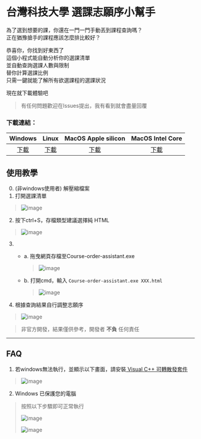 # 台灣科技大學 選課志願序小幫手

為了選到想要的課，你還在一門一門手動丟到課程查詢嗎？  
正在猶豫搶手的課程應該怎麼排比較好？

恭喜你，你找到好東西了  
這個小程式能自動分析你的選課清單  
並自動查詢選課人數與限制  
替你計算選課比例   
只需一鍵就能了解所有欲選課程的選課狀況

現在就下載體驗吧

> 有任何問題歡迎在Issues提出，我有看到就會盡量回覆

### 下載連結：
| **Windows**                                                                                                    | **Linux**                                                                                                  | **MacOS Apple silicon**                                                                                          | **MacOS Intel Core**                                                                                             |
|:--------------------------------------------------------------------------------------------------------------:|:----------------------------------------------------------------------------------------------------------:|:----------------------------------------------------------------------------------------------------------------:|:----------------------------------------------------------------------------------------------------------------:|
| [下載](https://github.com/NTUST-Tool/Course-order-assistant/releases/latest/download/Course-order-assistant.exe) | [下載](https://github.com/NTUST-Tool/Course-order-assistant/releases/latest/download/Course-order-assistant-linux.zip) | [下載](https://github.com/NTUST-Tool/Course-order-assistant/releases/latest/download/Course-order-assistant-macos-arm64.zip) | [下載](https://github.com/NTUST-Tool/Course-order-assistant/releases/latest/download/Course-order-assistant-macos-amd64.zip) |


## 使用教學
0. (非windows使用者) 解壓縮檔案
1. 打開選課清單
> ![image](https://github.com/NTUST-Tool/Course-order-assistant/assets/54392299/06ee9b2e-0bc5-46c4-a886-e62bfff529e1)
2. 按下ctrl+S，存檔類型建議選擇純 HTML 
> ![image](https://github.com/NTUST-Tool/Course-order-assistant/assets/54392299/a48d1e87-0bbf-4ea0-a62a-a5e6aabbda7c)
3.    
   * a. 拖曳網頁存檔至Course-order-assistant.exe  
     > ![image](https://github.com/user-attachments/assets/a34b1f90-c540-4625-a19c-8d865f852d60)

   * b. 打開cmd，輸入 `Course-order-assistant.exe XXX.html`
     > ![image](https://github.com/user-attachments/assets/ef413483-51b6-4120-bac5-4d2a1c16f488)


4. 根據查詢結果自行調整志願序
> ![image](https://github.com/user-attachments/assets/c5e72fe5-14e2-49a7-b876-14a718a6573b)

> 非官方開發，結果僅供參考，開發者 **不負** 任何責任

--- 
## FAQ
1. 若windows無法執行，並顯示以下畫面，請安裝[ Visual C++ 可轉散發套件](https://aka.ms/vs/17/release/vc_redist.x64.exe)

> ![image](https://github.com/NTUST-Tool/Course-order-assistant/assets/54392299/38e3993f-21f2-4d23-bb7b-dfee35d1e9d8)

2. Windows 已保護您的電腦
   
> 按照以下步驟即可正常執行
> 
> ![image](https://github.com/user-attachments/assets/42cbe323-0081-4ae4-b115-57734a4fb6f8)
> 
> ![image](https://github.com/user-attachments/assets/18d82ef8-04a5-410d-aabc-8014d50a942a)

